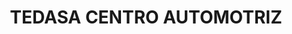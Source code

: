 ---
title: "TEDASA CENTRO AUTOMOTRIZ"
url: /azogues/tedasa-centro-automotriz/
shop: reparación de automóviles
---